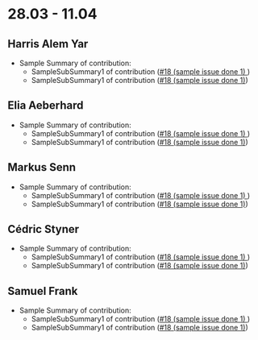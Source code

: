 # 28.03 - 11.04
## Harris Alem Yar
-   Sample Summary of contribution:
    -   SampleSubSummary1 of contribution ([#18 (sample issue done 1) ](https://github.com/sopra-fs24-group-38/sopra-fs24-group-38-client/issues/18))
    -   SampleSubSummary1 of contribution ([#18 (sample issue done 1)](https://github.com/sopra-fs24-group-38/sopra-fs24-group-38-client/issues/18))
## Elia Aeberhard
-   Sample Summary of contribution:
    -   SampleSubSummary1 of contribution ([#18 (sample issue done 1) ](https://github.com/sopra-fs24-group-38/sopra-fs24-group-38-client/issues/18))
    -   SampleSubSummary1 of contribution ([#18 (sample issue done 1)](https://github.com/sopra-fs24-group-38/sopra-fs24-group-38-client/issues/18))
## Markus Senn
-   Sample Summary of contribution:
    -   SampleSubSummary1 of contribution ([#18 (sample issue done 1) ](https://github.com/sopra-fs24-group-38/sopra-fs24-group-38-client/issues/18))
    -   SampleSubSummary1 of contribution ([#18 (sample issue done 1)](https://github.com/sopra-fs24-group-38/sopra-fs24-group-38-client/issues/18))
## Cédric Styner
-   Sample Summary of contribution:
    -   SampleSubSummary1 of contribution ([#18 (sample issue done 1) ](https://github.com/sopra-fs24-group-38/sopra-fs24-group-38-client/issues/18))
    -   SampleSubSummary1 of contribution ([#18 (sample issue done 1)](https://github.com/sopra-fs24-group-38/sopra-fs24-group-38-client/issues/18))
## Samuel Frank
-   Sample Summary of contribution:
    -   SampleSubSummary1 of contribution ([#18 (sample issue done 1) ](https://github.com/sopra-fs24-group-38/sopra-fs24-group-38-client/issues/18))
    -   SampleSubSummary1 of contribution ([#18 (sample issue done 1)](https://github.com/sopra-fs24-group-38/sopra-fs24-group-38-client/issues/18))

